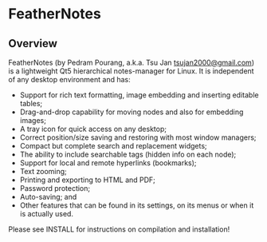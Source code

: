 # FeatherNotes

## Overview

FeatherNotes (by Pedram Pourang, a.k.a. Tsu Jan <tsujan2000@gmail.com>) is a lightweight Qt5 hierarchical notes-manager for Linux. It is independent of any desktop environment and has:

  * Support for rich text formatting, image embedding and inserting editable tables;
  * Drag-and-drop capability for moving nodes and also for embedding images;
  * A tray icon for quick access on any desktop;
  * Correct position/size saving and restoring with most window managers;
  * Compact but complete search and replacement widgets;
  * The ability to include searchable tags (hidden info on each node);
  * Support for local and remote hyperlinks (bookmarks);
  * Text zooming;
  * Printing and exporting to HTML and PDF;
  * Password protection;
  * Auto-saving; and
  * Other features that can be found in its settings, on its menus or when it is actually used.

Please see INSTALL for instructions on compilation and installation!
